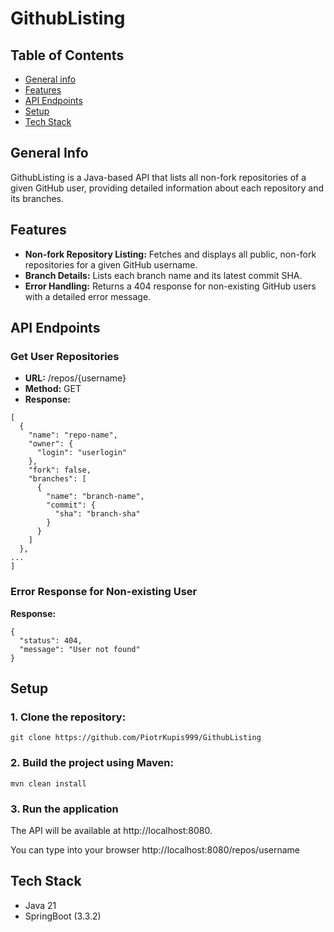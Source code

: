 # GithubListing

## Table of Contents
* [General info](#general-info)
* [Features](#features)
* [API Endpoints](#api-endpoints)
* [Setup](#setup)
* [Tech Stack](#tech-stack)


## General Info
GithubListing is a Java-based API that lists all non-fork repositories of a given GitHub user, providing detailed information about each repository and its branches.

## Features
* **Non-fork Repository Listing:** Fetches and displays all public, non-fork repositories for a given GitHub username.
* **Branch Details:** Lists each branch name and its latest commit SHA.
* **Error Handling:** Returns a 404 response for non-existing GitHub users with a detailed error message.

## API Endpoints
### Get User Repositories
* **URL:** /repos/{username}
* **Method:** GET
* **Response:**
```
[
  {
    "name": "repo-name",
    "owner": {
      "login": "userlogin"
    },
    "fork": false,
    "branches": [
      {
        "name": "branch-name",
        "commit": {
          "sha": "branch-sha"
        }
      }
    ]
  },
...
]
```

### Error Response for Non-existing User
**Response:**
```
{
  "status": 404,
  "message": "User not found"
}
```

## Setup

### 1. Clone the repository:
```
git clone https://github.com/PiotrKupis999/GithubListing
```

### 2. Build the project using Maven:
```
mvn clean install
```

### 3. Run the application

The API will be available at http://localhost:8080.

You can type into your browser http://localhost:8080/repos/username

## Tech Stack
* Java 21
* SpringBoot (3.3.2)
